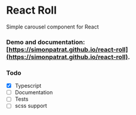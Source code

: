 # React Roll

Simple carousel component for React

### Demo and documentation: [https://simonpatrat.github.io/react-roll](https://simonpatrat.github.io/react-roll).

### Todo

- [x] Typescript
- [ ] Documentation
- [ ] Tests
- [ ] scss support
